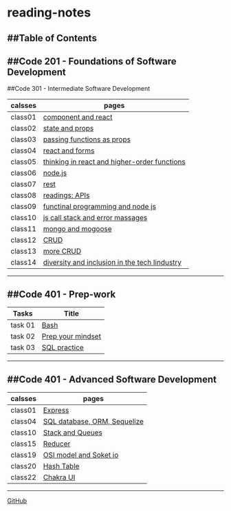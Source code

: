 # reading-notes
##Table of Contents
---
##Code 201 - Foundations of Software Development
---
##Code 301 - Intermediate Software Development

| calsses |pages |
| --- | ----------- |
| class01 | [component and react](class01.md)|
| class02 | [state and props](class02.md)|
| class03 | [passing functions as props](class03.md)|
| class04 | [react and forms](class04.md)|
| class05 | [thinking in react and higher-order functions](class05.md)|
| class06 | [node.js](class06.md)|
| class07 | [rest](class07.md)|
| class08 | [readings: APIs](class08.md)|
| class09 | [functinal programming and node js](class09.md)|
| class10 | [js call stack and error massages](class10.md)|
| class11 | [mongo and mogoose](class11.md)|
| class12 | [CRUD](class12.md)|
| class13 | [more CRUD](class13.md)|
| class14 | [diversity and inclusion in the tech Iindustry](class14.md)|
---
##Code 401 - Prep-work 
---
| Tasks |Title |
| --- | ----------- |
| task 01 | [Bash](task01.md)|
| task 02 | [Prep your mindset](task02.md)|
| task 03 | [SQL practice](task03.md)|
---
##Code 401 - Advanced Software Development
---
| calsses |pages |
| --- | ----------- |
| class01 | [Express](01.md)|
| class04 | [SQL database, ORM, Sequelize](02.md)|
| class10 | [Stack and Queues](03.md)|
| class15 | [Reducer](04.md)|
| class19 |[OSI model and Soket io](05.md)|
| class20 | [Hash Table](06.md)|
| class22 | [Chakra UI](07.md)|
---
[GitHub](https://github.com/bayanfuad)
